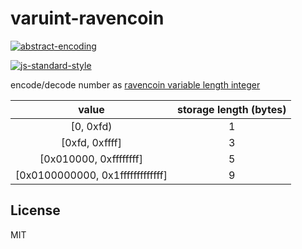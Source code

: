 # varuint-ravencoin

[![abstract-encoding](https://img.shields.io/badge/abstract--encoding-compliant-brightgreen.svg?style=flat-square)](https://github.com/mafintosh/abstract-encoding)

[![js-standard-style](https://cdn.rawgit.com/feross/standard/master/badge.svg)](https://github.com/feross/standard)

encode/decode number as [ravencoin variable length integer](https://en.bitcoin.it/wiki/Protocol_documentation#Variable_length_integer)

| value | storage length (bytes) |
|:------:|:--------------:|
| [0, 0xfd) | 1 |
| [0xfd, 0xffff] | 3 |
| [0x010000, 0xffffffff] | 5 |
| [0x0100000000, 0x1fffffffffffff] | 9 |

## License

MIT
